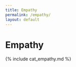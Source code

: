 ```yaml
---
title: Empathy
permalink: /empathy/
layout: default
---
```


# Empathy

{% include cat_empathy.md %}

